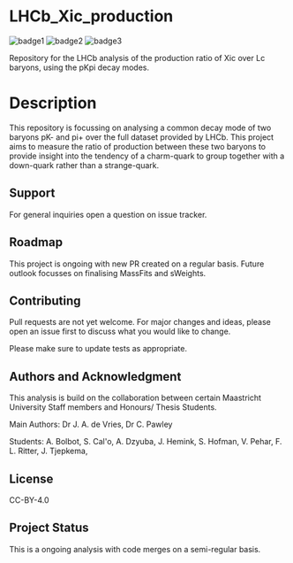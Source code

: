 # LHCb_Xic_production
![badge1](https://badgen.net/badge/License/CC-BY-4.0/blue)
![badge2](https://badgen.net/badge/Collaboration/LHCb%20&%20Maastricht%20University/purple)
![badge3](https://badgen.net/badge/Status/Ongoing/green)

Repository for the LHCb analysis of the production ratio of Xic over Lc baryons, using the pKpi decay modes.

# Description
This repository is focussing on analysing a common decay mode of  two baryons pK- and pi+ over the full dataset provided by LHCb.
This project aims to measure the ratio of production between these two baryons to provide insight into the tendency of a charm-quark to group together with a down-quark rather than a strange-quark.

## Support
For general inquiries open a question on issue tracker.

## Roadmap
This project is ongoing with new PR created on a regular basis. Future outlook focusses on finalising MassFits and sWeights.

## Contributing
Pull requests are not yet welcome. For major changes and ideas, please open an issue first to discuss what you would like to change.

Please make sure to update tests as appropriate.

## Authors and Acknowledgment

This analysis is build on the collaboration between certain Maastricht University Staff members and Honours/ Thesis Students.

Main Authors: Dr J. A. de Vries, Dr C. Pawley

Students: A. Bolbot, S. Cal'o, A. Dzyuba, J. Hemink, S. Hofman, V. Pehar,  F. L. Ritter, J. Tjepkema,  

## License
CC-BY-4.0

## Project Status
This is a ongoing analysis with code merges on a semi-regular basis.
